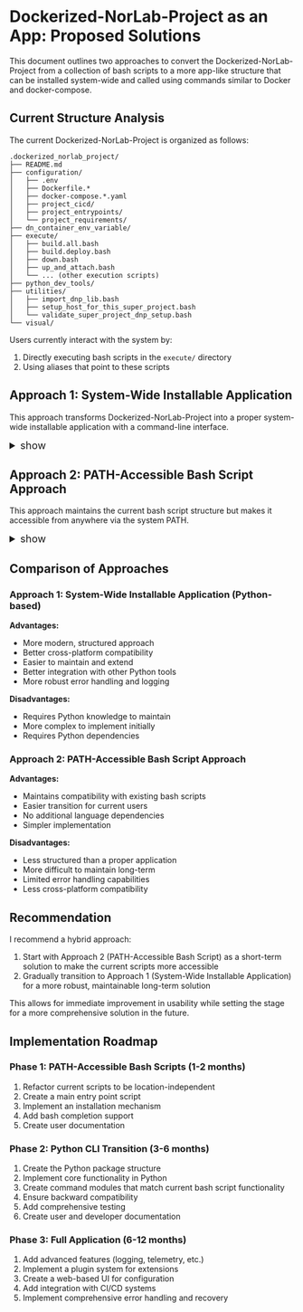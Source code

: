 
# Dockerized-NorLab-Project as an App: Proposed Solutions

This document outlines two approaches to convert the Dockerized-NorLab-Project from a collection of bash scripts to a more app-like structure that can be installed system-wide and called using commands similar to Docker and docker-compose.

## Current Structure Analysis

The current Dockerized-NorLab-Project is organized as follows:

```
.dockerized_norlab_project/
├── README.md
├── configuration/
│   ├── .env
│   ├── Dockerfile.*
│   ├── docker-compose.*.yaml
│   ├── project_cicd/
│   ├── project_entrypoints/
│   └── project_requirements/
├── dn_container_env_variable/
├── execute/
│   ├── build.all.bash
│   ├── build.deploy.bash
│   ├── down.bash
│   ├── up_and_attach.bash
│   └── ... (other execution scripts)
├── python_dev_tools/
├── utilities/
│   ├── import_dnp_lib.bash
│   ├── setup_host_for_this_super_project.bash
│   └── validate_super_project_dnp_setup.bash
└── visual/
```

Users currently interact with the system by:
1. Directly executing bash scripts in the `execute/` directory
2. Using aliases that point to these scripts


## Approach 1: System-Wide Installable Application

This approach transforms Dockerized-NorLab-Project into a proper system-wide installable application with a command-line interface.

<details>
  <summary style="font-weight: normal;font-size: large;">show</summary>


### Implementation Plan

1. **Create a Python Package Structure**

```
dockerized-norlab-project/
├── README.md
├── setup.py
├── pyproject.toml
├── dockerized_norlab_project/
│   ├── __init__.py
│   ├── cli.py
│   ├── commands/
│   │   ├── __init__.py
│   │   ├── build.py
│   │   ├── up.py
│   │   ├── down.py
│   │   └── ... (other commands)
│   ├── core/
│   │   ├── __init__.py
│   │   ├── docker_utils.py
│   │   ├── config_manager.py
│   │   └── ... (other core modules)
│   └── templates/
│       ├── Dockerfile.*
│       ├── docker-compose.*.yaml
│       └── ... (other templates)
├── docker/
│   └── ... (docker-related files)
└── tests/
    └── ... (test files)
```

2. **Create a Command-Line Interface**

Use [_click_](https://click.palletsprojects.com/en/stable/) or _argparse_ to create a CLI that mimics the current bash script functionality:

```python
# dockerized_norlab_project/cli.py
import click
from dockerized_norlab_project.commands import build, up, down

@click.group()
def cli():
    """Dockerized-NorLab-Project CLI"""
    pass

cli.add_command(build.command)
cli.add_command(up.command)
cli.add_command(down.command)

if __name__ == "__main__":
    cli()
```

3. **Implement Command Modules**

Each command would implement the functionality of the corresponding bash script:

```python
# dockerized_norlab_project/commands/build.py
import click
from dockerized_norlab_project.core import docker_utils

@click.command("build")
@click.option("--multiarch", is_flag=True, help="Build for multiple architectures")
@click.option("--service", help="Specify service to build")
def command(multiarch, service):
    """Build Docker images for the project"""
    docker_utils.build_images(multiarch=multiarch, service=service)
```

4. **Setup Installation**

Configure `setup.py` to install the CLI command:

```python
from setuptools import setup, find_packages

setup(
    name="dockerized-norlab-project",
    version="0.1.0",
    packages=find_packages(),
    include_package_data=True,
    install_requires=[
        "click",
        "docker",
        "pyyaml",
    ],
    entry_points="""
        [console_scripts]
        dnp=dockerized_norlab_project.cli:cli
    """,
)
```

5. **User Configuration**

Create a configuration system that allows users to customize their project:

```
~/.config/dnp/
├── config.yaml
└── templates/
    └── ... (user-customized templates)
```

### Usage Example

After installation, users would interact with the system like this:

```bash
# Initialize a new project
dnp init my-project

# Build Docker images
dnp build --multiarch

# Start and attach to a container
dnp up --service develop

# Stop containers
dnp down
```

</details>  


## Approach 2: PATH-Accessible Bash Script Approach

This approach maintains the current bash script structure but makes it accessible from anywhere via the system PATH.

<details>
  <summary style="font-weight: normal;font-size: large;">show</summary>

### Requirements:
- [ ] path management
    - Case 1 › system wide:
      - via symlink `/usr/local/bin/dnp` → `/path/to/dockerized-norlab-project/src/bin/dnp`;
      - via `~/.bashrc` ← `PATH=${PATH}:${DNP_PATH}:${NBS_PATH}:${N2ST_PATH}`.
    - Case 2 › manual load: 
      - each super project can use optionally the env var `DNP_PATH`, `NBS_PATH` and `N2ST_PATH` define in `.env.super-project`.
- [ ] `python_dev_tools` package
  - [ ] rename to `dnp_dev_tools` 
  - [ ] move to `src/tools` (will go in repo `redleader962-research-codebase-tools`)
- [ ] a main entrypoint: `dnp` with command (`build`, `up`, `down`, `init`) linked to corresponding bash script
  - [ ] `dnp` need to executable 
  - [ ] `dnp` need to be in `PATH`
  - [ ] `dnp init` command to initialize a project, i.e., create the super project config files, (optional) register existing project
  - [ ] `dnp update` command to check DNP version, update cloned repo and execute a per version update script to modify project DNP config
  - [ ] a project dnp config discovery mechanism so that we can do `cd path/to/repo/ && dnp build` instead of `cd path/to/repo/ && dnp build path/to/repo/path/to/config`
  - [ ] `dnp config` command to check DNP project config
  - [ ] a DNP `installer.bash` with:
    - [ ] path install option step: system wide, add to `~/.bashrc` or skip
    - [ ] install *dockerized-norlab* requirement
    - [ ] a `--yes` flag
- [ ] `.env.super-project-name`
  - [ ] `DNP_VERSION` env variable set in each dnp project to validate compatibility
  - [ ] `DNP_PATH`, `NBS_PATH` and `N2ST_PATH` as a fallback for handling local install case
- [ ] a vagrant workflow for UX development
- [ ] N2ST bats testing tools 

### Implementation Plan

1. **Create a Standalone Package Structure**

```
user-super-project/
├── .dockerized_norlab_project
│   ├── README.md
│   ├── configuration/
│   │   ├── .env # This is the user side customizable DNP environment var
│   │   ├── project_cicd/
│   │   │   ├── dn_entrypoint.ci_test.bash
│   │   │   ├── run_ci_tests.pytest_main.bash
│   │   │   └── run_ci_tests.pytest_only_selected.bash
│   │   ├── project_entrypoints/
│   │   │   ├── dn_entrypoint.global.attach.callback.bash
│   │   │   ├── dn_entrypoint.global.init.callback.bash
│   │   │   ├── project-deploy/
│   │   │   └── project-develop/
│   │   ├── project_custom_install/
│   │   │   ├── python.requirements.txt
│   │   │   └── shell.custom_install.bash
│   │   ├── Dockerfile.project
│   │   ├── docker-compose.project.build.multiarch.yaml
│   │   ├── docker-compose.project.build.native.yaml
│   │   ├── docker-compose.project.run.darwin.yaml
│   │   ├── docker-compose.project.run.jetson.yaml
│   │   ├── docker-compose.project.run.linux-x86.yaml
│   │   └── docker-compose.project.run.slurm.yaml
│   └── dn_container_env_variable/ # Refenced by ignore files
│       └── .env.dn_expose_user_super_project # auto generated
├── src/
├── tests/
└── .env.user-super-project # generated by N2ST
```

```
dockerized-norlab-project/ # (standalone version)
├── src/
│   ├── bin/
│   │   ├── dnp # symlink to /usr/local/bin/dnp
│   │   └── dnp-completion.bash
│   ├── lib/ 
│   │   ├── commands/
│   │   │   ├── build.bash
│   │   │   ├── up.bash
│   │   │   ├── down.bash
│   │   │   ├── init.bash # project initialization
│   │   │   └── ... (other command scripts)
│   │   ├── core/
│   │   │   ├── execute/
│   │   │   │   ├── build.all.bash
│   │   │   │   ├── build.all.multiarch.bash
│   │   │   │   ├── down.bash
│   │   │   │   ├── build.all.bash
│   │   │   │   ├── build.all.multiarch.bash
│   │   │   │   ├── build.ci_tests.bash
│   │   │   │   ├── build.ci_tests.multiarch.bash
│   │   │   │   ├── build.deploy.bash
│   │   │   │   ├── build.develop.bash
│   │   │   │   ├── down.bash
│   │   │   │   ├── dryrun_and_config_test.all.bash
│   │   │   │   ├── dryrun_and_config_test.slurm.bash
│   │   │   │   ├── run.ci_tests.bash
│   │   │   │   ├── run.slurm.bash
│   │   │   │   ├── run_kill.slurm.bash
│   │   │   │   └── up_and_attach.bash
│   │   │   ├── utils/
│   │   │   │   ├── import_dnp_lib.bash
│   │   │   │   ├── setup_host_for_this_super_project.bash
│   │   │   │   ├── validate_super_project_dnp_setup.bash
│   │   │   │   ├── dnp_execute_compose.bash
│   │   │   │   └── dn_entrypoint.python.bash
│   │   │   └── ... (other core scripts)
│   │   ├── docker/
│   │   │   ├── .env # This is the docker compose environment varariable file specific to DNP
│   │   │   ├── Dockerfile._project
│   │   │   ├── Dockerfile._ci-tests.multiarch
│   │   │   ├── Dockerfile._ci-tests.native
│   │   │   ├── Dockerfile._run-slurm
│   │   │   ├── docker-compose._project.build.multiarch.yaml
│   │   │   ├── docker-compose._project.build.native.yaml
│   │   │   ├── docker-compose._project.run.darwin.yaml
│   │   │   ├── docker-compose._project.run.jetson.yaml
│   │   │   ├── docker-compose._project.run.linux-x86.yaml
│   │   │   └── docker-compose._project.run.slurm.yaml
│   └── configuration_template/
│       ├── .env # This is the user customizable environment var
│       ├── project_cicd
│       │   ├── dn_entrypoint.ci_test.bash
│       │   ├── run_ci_tests.pytest_main.bash
│       │   └── run_ci_tests.pytest_only_selected.bash
│       ├── project_entrypoints
│       │   ├── dn_entrypoint.global.attach.callback.bash
│       │   ├── dn_entrypoint.global.init.callback.bash
│       │   ├── project-deploy
│       │   └── project-develop
│       ├── project_custom_install
│       │   ├── python.requirements.txt
│       │   └── shell.custom_install.bash
│       ├── Dockerfile.project
│       ├── docker-compose.project.build.multiarch.yaml
│       ├── docker-compose.project.build.native.yaml
│       ├── docker-compose.project.run.darwin.yaml
│       ├── docker-compose.project.run.jetson.yaml
│       ├── docker-compose.project.run.linux-x86.yaml
│       └── docker-compose.project.run.slurm.yaml
├── tests/
│   └── ... any N2ST bats tests 
├── user_super_project_mock/
│   └── ...
├── visual/
├── utilities
│   ├── @norlab-build-system
│   └── @norlab-shell-script-tools
├── install.bash
├── README.md
├── .dockerignore
├── .gitignore
└── .env.dockerized-norlab-project ← declare DNP, N2ST and NBS path 
```

2. **Create a Main Entry Point Script**

```bash
#!/bin/bash
# bin/dnp

# Determine the installation directory
DNP_INSTALL_DIR="$(dirname "$(dirname "$(readlink -f "$0")")")"
DNP_LIB_DIR="${DNP_INSTALL_DIR}/lib"

# Source common utilities
source "${DNP_LIB_DIR}/core/common.bash"

# Parse command
COMMAND="$1"
shift

case "${COMMAND}" in
    build)
        source "${DNP_LIB_DIR}/commands/build.bash"
        dnp::build "$@"
        ;;
    up)
        source "${DNP_LIB_DIR}/commands/up.bash"
        dnp::up "$@"
        ;;
    down)
        source "${DNP_LIB_DIR}/commands/down.bash"
        dnp::down "$@"
        ;;
    # ... other commands
    help)
        dnp::show_help
        ;;
    *)
        echo "Unknown command: ${COMMAND}"
        dnp::show_help
        exit 1
        ;;
esac
```

3. **Implement Command Scripts**

Each command script would implement the functionality of the corresponding current bash script:

```bash
#!/bin/bash
# lib/commands/build.bash

function dnp::build() {
    # Parse options
    local MULTIARCH=false
    local SERVICE=""
    
    while [[ $# -gt 0 ]]; do
        case "$1" in
            --multiarch)
                MULTIARCH=true
                shift
                ;;
            --service)
                SERVICE="$2"
                shift 2
                ;;
            # ... other options
        esac
    done
    
    # Execute build logic
    if [[ "${MULTIARCH}" == true ]]; then
        # Build for multiple architectures
        source "${DNP_LIB_DIR}/core/docker_utils.bash"
        dnp::docker_build_multiarch "${SERVICE}"
    else
        # Build for native architecture
        source "${DNP_LIB_DIR}/core/docker_utils.bash"
        dnp::docker_build_native "${SERVICE}"
    fi
}
```

4. **Installation Script**

Create an installation script that:
- Copies files to a system directory (e.g., `/usr/local/`)
- Adds the bin directory to PATH
- Sets up bash completion

```bash
#!/bin/bash
# install.sh

# Default installation directory
INSTALL_DIR="/usr/local"

# Parse options
while [[ $# -gt 0 ]]; do
    case "$1" in
        --prefix)
            INSTALL_DIR="$2"
            shift 2
            ;;
        # ... other options
    esac
done

# Create directories
mkdir -p "${INSTALL_DIR}/bin"
mkdir -p "${INSTALL_DIR}/lib/dnp"
mkdir -p "${INSTALL_DIR}/share/doc/dnp"

# Copy files
cp -r bin/* "${INSTALL_DIR}/bin/"
cp -r lib/* "${INSTALL_DIR}/lib/dnp/"
cp -r share/* "${INSTALL_DIR}/share/"

# Make scripts executable
chmod +x "${INSTALL_DIR}/bin/dnp"

echo "Dockerized-NorLab-Project installed to ${INSTALL_DIR}"
echo "Make sure ${INSTALL_DIR}/bin is in your PATH"
```


### Usage Example

After installation, users would interact with the system like this:

```bash
# Initialize a new project
cd ~/pat/to/my/project
dnp init my-project

# Build Docker images
dnp build --multiarch

# Start and attach to a container
dnp up --service develop

# Stop containers
dnp down
```

</details>  

## Comparison of Approaches

### Approach 1: System-Wide Installable Application (Python-based)

**Advantages:**
- More modern, structured approach
- Better cross-platform compatibility
- Easier to maintain and extend
- Better integration with other Python tools
- More robust error handling and logging

**Disadvantages:**
- Requires Python knowledge to maintain
- More complex to implement initially
- Requires Python dependencies

### Approach 2: PATH-Accessible Bash Script Approach

**Advantages:**
- Maintains compatibility with existing bash scripts
- Easier transition for current users
- No additional language dependencies
- Simpler implementation

**Disadvantages:**
- Less structured than a proper application
- More difficult to maintain long-term
- Limited error handling capabilities
- Less cross-platform compatibility

## Recommendation

I recommend a hybrid approach:

1. Start with Approach 2 (PATH-Accessible Bash Script) as a short-term solution to make the current scripts more accessible
2. Gradually transition to Approach 1 (System-Wide Installable Application) for a more robust, maintainable long-term solution

This allows for immediate improvement in usability while setting the stage for a more comprehensive solution in the future.

## Implementation Roadmap

### Phase 1: PATH-Accessible Bash Scripts (1-2 months)
1. Refactor current scripts to be location-independent
2. Create a main entry point script
3. Implement an installation mechanism
4. Add bash completion support
5. Create user documentation

### Phase 2: Python CLI Transition (3-6 months)
1. Create the Python package structure
2. Implement core functionality in Python
3. Create command modules that match current bash script functionality
4. Ensure backward compatibility
5. Add comprehensive testing
6. Create user and developer documentation

### Phase 3: Full Application (6-12 months)
1. Add advanced features (logging, telemetry, etc.)
2. Implement a plugin system for extensions
3. Create a web-based UI for configuration
4. Add integration with CI/CD systems
5. Implement comprehensive error handling and recovery
